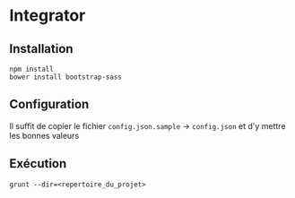 # Integrator

## Installation

	npm install
	bower install bootstrap-sass

## Configuration

Il suffit de copier le fichier `config.json.sample` ->  `config.json` et d'y mettre les bonnes valeurs

## Exécution

	grunt --dir=<repertoire_du_projet>
